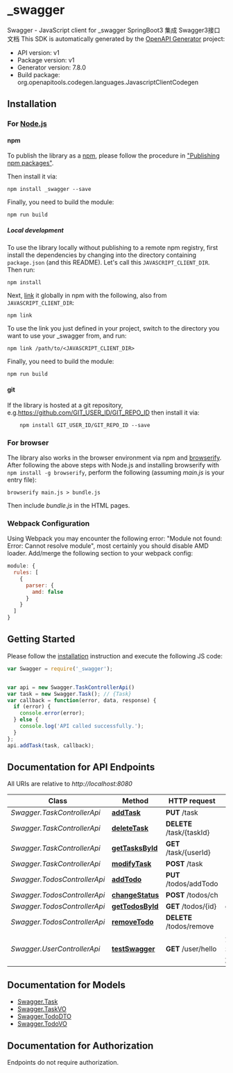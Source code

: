 # _swagger

Swagger - JavaScript client for _swagger
SpringBoot3 集成 Swagger3接口文档
This SDK is automatically generated by the [OpenAPI Generator](https://openapi-generator.tech) project:

- API version: v1
- Package version: v1
- Generator version: 7.8.0
- Build package: org.openapitools.codegen.languages.JavascriptClientCodegen

## Installation

### For [Node.js](https://nodejs.org/)

#### npm

To publish the library as a [npm](https://www.npmjs.com/), please follow the procedure in ["Publishing npm packages"](https://docs.npmjs.com/getting-started/publishing-npm-packages).

Then install it via:

```shell
npm install _swagger --save
```

Finally, you need to build the module:

```shell
npm run build
```

##### Local development

To use the library locally without publishing to a remote npm registry, first install the dependencies by changing into the directory containing `package.json` (and this README). Let's call this `JAVASCRIPT_CLIENT_DIR`. Then run:

```shell
npm install
```

Next, [link](https://docs.npmjs.com/cli/link) it globally in npm with the following, also from `JAVASCRIPT_CLIENT_DIR`:

```shell
npm link
```

To use the link you just defined in your project, switch to the directory you want to use your _swagger from, and run:

```shell
npm link /path/to/<JAVASCRIPT_CLIENT_DIR>
```

Finally, you need to build the module:

```shell
npm run build
```

#### git

If the library is hosted at a git repository, e.g.https://github.com/GIT_USER_ID/GIT_REPO_ID
then install it via:

```shell
    npm install GIT_USER_ID/GIT_REPO_ID --save
```

### For browser

The library also works in the browser environment via npm and [browserify](http://browserify.org/). After following
the above steps with Node.js and installing browserify with `npm install -g browserify`,
perform the following (assuming *main.js* is your entry file):

```shell
browserify main.js > bundle.js
```

Then include *bundle.js* in the HTML pages.

### Webpack Configuration

Using Webpack you may encounter the following error: "Module not found: Error:
Cannot resolve module", most certainly you should disable AMD loader. Add/merge
the following section to your webpack config:

```javascript
module: {
  rules: [
    {
      parser: {
        amd: false
      }
    }
  ]
}
```

## Getting Started

Please follow the [installation](#installation) instruction and execute the following JS code:

```javascript
var Swagger = require('_swagger');


var api = new Swagger.TaskControllerApi()
var task = new Swagger.Task(); // {Task} 
var callback = function(error, data, response) {
  if (error) {
    console.error(error);
  } else {
    console.log('API called successfully.');
  }
};
api.addTask(task, callback);

```

## Documentation for API Endpoints

All URIs are relative to *http://localhost:8080*

Class | Method | HTTP request | Description
------------ | ------------- | ------------- | -------------
*Swagger.TaskControllerApi* | [**addTask**](docs/TaskControllerApi.md#addTask) | **PUT** /task | 
*Swagger.TaskControllerApi* | [**deleteTask**](docs/TaskControllerApi.md#deleteTask) | **DELETE** /task/{taskId} | 
*Swagger.TaskControllerApi* | [**getTasksById**](docs/TaskControllerApi.md#getTasksById) | **GET** /task/{userId} | 
*Swagger.TaskControllerApi* | [**modifyTask**](docs/TaskControllerApi.md#modifyTask) | **POST** /task | 
*Swagger.TodosControllerApi* | [**addTodo**](docs/TodosControllerApi.md#addTodo) | **PUT** /todos/addTodo | 
*Swagger.TodosControllerApi* | [**changeStatus**](docs/TodosControllerApi.md#changeStatus) | **POST** /todos/ch | 
*Swagger.TodosControllerApi* | [**getTodosById**](docs/TodosControllerApi.md#getTodosById) | **GET** /todos/{id} | getTodosById
*Swagger.TodosControllerApi* | [**removeTodo**](docs/TodosControllerApi.md#removeTodo) | **DELETE** /todos/remove | 
*Swagger.UserControllerApi* | [**testSwagger**](docs/UserControllerApi.md#testSwagger) | **GET** /user/hello | 测试Swagger3注解方法Get


## Documentation for Models

 - [Swagger.Task](docs/Task.md)
 - [Swagger.TaskVO](docs/TaskVO.md)
 - [Swagger.TodoDTO](docs/TodoDTO.md)
 - [Swagger.TodoVO](docs/TodoVO.md)


## Documentation for Authorization

Endpoints do not require authorization.

